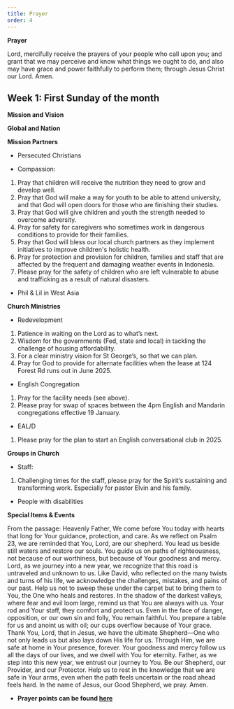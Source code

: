 ```yaml
---
title: Prayer
order: 4
---
```

**Prayer**

Lord, mercifully receive the prayers of your people who call upon you; and grant that we may perceive and know what things we ought to do, and also may have grace and power faithfully to perform them; through Jesus Christ our Lord. Amen.

## Week 1: First Sunday of the month

**Mission and Vision**

**Global and Nation**

**Mission Partners**

- Persecuted Christians

- Compassion:  
1. Pray that children will receive the nutrition they need to grow and develop well.  
2. Pray that God will make a way for youth to be able to attend university, and that God will open doors for those who are finishing their studies.  
3. Pray that God will give children and youth the strength needed to overcome adversity.  
4. Pray for safety for caregivers who sometimes work in dangerous conditions to provide for their families.  
5. Pray that God will bless our local church partners as they implement initiatives to improve children's holistic health.  
6. Pray for protection and provision for children, families and staff that are affected by the frequent and damaging weather events in Indonesia.  
7. Please pray for the safety of children who are left vulnerable to abuse and trafficking as a result of natural disasters.  

- Phil & Lil in West Asia  

**Church Ministries**

- Redevelopment  
1. Patience in waiting on the Lord as to what’s next.  
2. Wisdom for the governments (Fed, state and local) in tackling the challenge of housing affordability.  
3. For a clear ministry vision for St George’s, so that we can plan.  
4. Pray for God to provide for alternate facilities when the lease at 124 Forest Rd runs out in June 2025.    

- English Congregation  
1. Pray for the facility needs (see above).  
2. Please pray for swap of spaces between the 4pm English and Mandarin congregations effective 19 January.   

- EAL/D  
1. Please pray for the plan to start an English conversational club in 2025.  

**Groups in Church**

- Staff:  
1. Challenging times for the staff, please pray for the Spirit’s sustaining and transforming work. Especially for pastor Elvin and his family.  

- People with disabilities  

**Special Items & Events**

From the passage: Heavenly Father, We come before You today with hearts that long for Your guidance, protection, and care. As we reflect on Psalm 23, we are reminded that You, Lord, are our shepherd. You lead us beside still waters and restore our souls. You guide us on paths of righteousness, not because of our worthiness, but because of Your goodness and mercy. Lord, as we journey into a new year, we recognize that this road is untraveled and unknown to us. Like David, who reflected on the many twists and turns of his life, we acknowledge the challenges, mistakes, and pains of our past. Help us not to sweep these under the carpet but to bring them to You, the One who heals and restores. In the shadow of the darkest valleys, where fear and evil loom large, remind us that You are always with us. Your rod and Your staff, they comfort and protect us. Even in the face of danger, opposition, or our own sin and folly, You remain faithful. You prepare a table for us and anoint us with oil; our cups overflow because of Your grace. Thank You, Lord, that in Jesus, we have the ultimate Shepherd—One who not only leads us but also lays down His life for us. Through Him, we are safe at home in Your presence, forever. Your goodness and mercy follow us all the days of our lives, and we dwell with You for eternity. Father, as we step into this new year, we entrust our journey to You. Be our Shepherd, our Provider, and our Protector. Help us to rest in the knowledge that we are safe in Your arms, even when the path feels uncertain or the road ahead feels hard. In the name of Jesus, our Good Shepherd, we pray. Amen.


- **Prayer points can be found [here](https://stgeorgeshurstville.org.au/prayer)**



